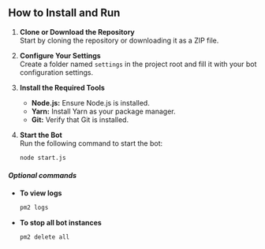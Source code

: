 ## How to Install and Run

1. **Clone or Download the Repository**  
   Start by cloning the repository or downloading it as a ZIP file.

2. **Configure Your Settings**  
   Create a folder named `settings` in the project root and fill it with your bot configuration settings.

3. **Install the Required Tools**

   - **Node.js:** Ensure Node.js is installed.
   - **Yarn:** Install Yarn as your package manager.
   - **Git:** Verify that Git is installed.

4. **Start the Bot**  
   Run the following command to start the bot:
   ```bash
   node start.js
   ```

#### _Optional commands_

- **To view logs**
  ```bash
  pm2 logs
  ```
- **To stop all bot instances**
  ```
  pm2 delete all
  ```
